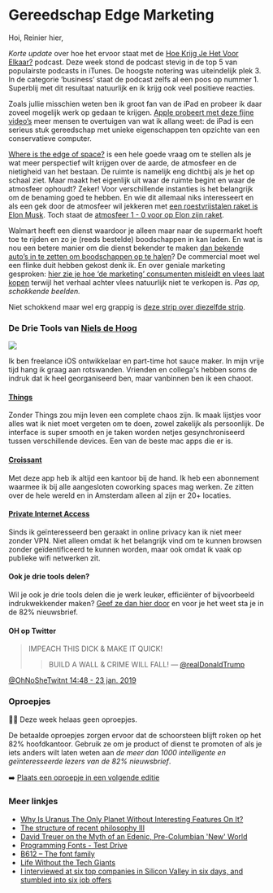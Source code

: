 # Gereedschap Edge Marketing

Hoi, Reinier hier,

_Korte update_ over hoe het ervoor staat met de [Hoe Krijg Je Het Voor Elkaar?](https://hoekrijgjehetvoorelkaar.nl) podcast. Deze week stond de podcast stevig in de top 5 van populairste podcasts in iTunes. De hoogste notering was uiteindelijk plek 3. In de categorie ‘business’ staat de podcast zelfs al een poos op nummer 1. Superblij met dit resultaat natuurlijk en ik krijg ook veel positieve reacties.

Zoals jullie misschien weten ben ik groot fan van de iPad en probeer ik daar zoveel mogelijk werk op gedaan te krijgen. [Apple probeert met deze fijne video’s](https://www.macstories.net/news/apple-publishes-videos-showcasing-ipad-pro-workflows/) meer mensen te overtuigen van wat ik allang weet: de iPad is een serieus stuk gereedschap met unieke eigenschappen ten opzichte van een conservatieve computer.

[Where is the edge of space?](https://m.youtube.com/watch?v=nILOHp79njQ&feature=youtu.be) is een hele goede vraag om te stellen als je wat meer perspectief wilt krijgen over de aarde, de atmosfeer en de nietigheid van het bestaan. De ruimte is namelijk eng dichtbij als je het op schaal ziet. Maar maakt het eigenlijk uit waar de ruimte begint en waar de atmosfeer ophoudt? Zeker! Voor verschillende instanties is het belangrijk om de benaming goed te hebben. En wie dit allemaal niks interesseert en als een gek door de atmosfeer wil jekkeren met [een roestvrijstalen raket is Elon Musk](https://www.popularmechanics.com/space/rockets/a25953663/elon-musk-spacex-bfr-stainless-steel/). Toch staat de [atmosfeer 1 - 0 voor op Elon zijn raket](https://gizmodo.com/strong-texas-winds-hit-elon-musks-starship-prototype-an-1832003028).

Walmart heeft een dienst waardoor je alleen maar naar de supermarkt hoeft toe te rijden en zo je (reeds bestelde) boodschappen in kan laden. En wat is nou een betere manier om die dienst bekender te maken [dan bekende auto’s in te zetten om boodschappen op te halen](https://www.youtube.com/watch?v=oGrSw7wK4no)? De commercial moet wel een flinke duit hebben gekost denk ik. En over geniale marketing gesproken: [hier zie je hoe ‘de marketing’ consumenten misleidt en vlees laat kopen](https://www.youtube.com/watch?v=mKTORFmMycQ) terwijl het verhaal achter vlees natuurlijk niet te verkopen is. _Pas op, schokkende beelden._

Niet schokkend maar wel erg grappig is [deze strip over diezelfde strip](https://www.gocomics.com/nancy/2019/01/20).

### De Drie Tools van [Niels de Hoog](https://twitter.com/nielsify)

![](https://sinds82.nl/images/niels-de-hoog.jpg)

Ik ben freelance iOS ontwikkelaar en part-time hot sauce maker. In mijn vrije tijd hang ik graag aan rotswanden. Vrienden en collega's hebben soms de indruk dat ik heel georganiseerd ben, maar vanbinnen ben ik een chaoot.

#### [Things](https://culturedcode.com/things/)

Zonder Things zou mijn leven een complete chaos zijn. Ik maak lijstjes voor alles wat ik niet moet vergeten om te doen, zowel zakelijk als persoonlijk. De interface is super smooth en je taken worden netjes gesynchroniseerd tussen verschillende devices. Een van de beste mac apps die er is.

#### [Croissant](https://www.getcroissant.com)

Met deze app heb ik altijd een kantoor bij de hand. Ik heb een abonnement waarmee ik bij alle aangesloten coworking spaces mag werken. Ze zitten over de hele wereld en in Amsterdam alleen al zijn er 20+ locaties.

#### [Private Internet Access](https://www.privateinternetaccess.com)

Sinds ik geïnteresseerd ben geraakt in online privacy kan ik niet meer zonder VPN. Niet alleen omdat ik het belangrijk vind om te kunnen browsen zonder geïdentificeerd te kunnen worden, maar ook omdat ik vaak op publieke wifi netwerken zit.

#### Ook je drie tools delen?

Wil je ook je drie tools delen die je werk leuker, efficiënter of bijvoorbeeld indrukwekkender maken? [Geef ze dan hier door](https://goo.gl/forms/C5J2VoBlxJKR9Ikw2) en voor je het weet sta je in de 82% nieuwsbrief.

#### OH op Twitter

> IMPEACH THIS DICK & MAKE IT QUICK!
> > BUILD A WALL & CRIME WILL FALL! — [@realDonaldTrump](https://twitter.com/realDonaldTrump/status/1088058726794387456)

[@OhNoSheTwitnt 14:48 - 23 jan. 2019](https://twitter.com/OhNoSheTwitnt/status/1088070922509144066)

### Oproepjes

🤷‍♂️ Deze week helaas geen oproepjes.

De betaalde oproepjes zorgen ervoor dat de schoorsteen blijft roken op het 82% hoofdkantoor. Gebruik ze om je product of dienst te promoten of als je iets anders wilt laten weten aan _de meer dan 1000 intelligente en geïnteresseerde lezers van de 82% nieuwsbrief_.

➡️ [Plaats een oproepje in een volgende editie](https://forms.82procent.nl)

### Meer linkjes

- [Why Is Uranus The Only Planet Without Interesting Features On It?](https://www.forbes.com/sites/startswithabang/2019/01/22/why-is-uranus-the-only-planet-without-interesting-features-on-it/#5c18c4f1c007)
- [The structure of recent philosophy III](https://homepage.univie.ac.at/noichlm94/posts/structure-of-recent-philosophy-iii/)
- [David Treuer on the Myth of an Edenic, Pre-Columbian 'New' World](https://lithub.com/david-treuer-on-the-myth-of-an-edenic-pre-columbian-new-world/)
- [Programming Fonts - Test Drive](https://app.programmingfonts.org/)
- [B612 – The font family](http://b612-font.com/)
- [Life Without the Tech Giants](https://gizmodo.com/life-without-the-tech-giants-1830258056)
- [I interviewed at six top companies in Silicon Valley in six days, and stumbled into six job offers](https://blog.usejournal.com/i-interviewed-at-six-top-companies-in-silicon-valley-in-six-days-and-stumbled-into-six-job-offers-fe9cc7bbc996)
